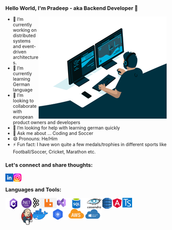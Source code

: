 ### Hello World, I'm Pradeep - aka Backend Developer 👋

<img align="right" alt="GIF" src="/img/programmer.gif?raw=true" width="400" height="320">

- 🔭 I’m currently working on distributed systems and event-driven architectures.
- 🌱 I’m currently learning German language
- 👯 I’m looking to collaborate with european product owners and developers
- 🤔 I’m looking for help with learning german quickly
- 💬 Ask me about ... Coding and Soccer
- 😄 Pronouns: He/Him
- ⚡ Fun fact: I have won quite a few medals/trophies in different sports like Football/Soccer, Cricket, Marathon etc.


### Let's connect and share thoughts:

[<img align="left" alt="pradeep-bhosale" src="/img/linkedIn.png" width="25">](https://www.linkedin.com/in/pradeep-bhosale-92b3b299/)
[<img align="left" alt="prad_cr7" src="/img/instagram.png" width="25">](https://www.instagram.com/prad_cr7/)
<br />

### Languages and Tools:
<img align="left" alt="C#" title="C#" src="/img/csharp.png" width="50" height="36">
<img align="left" alt=".NET Core" title=".NET Core" src="/img/dotNet.png" width="32">
<img align="left" alt="Kafka" title="Kafka" src="/img/kafka.png" width="28">
<img align="left" alt="RabbitMQ" title="RabbitMQ" src="/img/rabbitMQ.png" width="50">
<img align="left" alt="Visual Studio" title="Visual Studio" src="/img/visual_studio.png" width="30">
<img align="left" alt="SQL" title="SQL" src="/img/sql.webp" width="63">
<img align="left" alt="Cassandra" title="Cassandra" src="/img/cassandra.png" width="50">
<img align="left" alt="DynamoDB" title="DynamoDB" src="/img/dynamoDB.png" width="30">
<img align="left" alt="Angular" title="Angular" src="/img/angular.svg" width="33">
<img align="left" alt="Typescript" title="Typescript" src="/img/typescript.webp" width="30">
<br />
<br />
<img align="left" alt="Jenkins" title="Jenkins" src="/img/jenkins.png" width="35" height="50">
<img align="left" alt="Docker" title="Docker" src="/img/docker.png" width="48">
<img align="left" alt="Kubernetes" title="Kubernetes" src="/img/kubernetes.png" width="62">
<img align="left" alt="AWS" title="AWS" src="/img/aws.png" width="52">
<img align="left" alt="Windows Azure" title="Windows Azure" src="/img/azure.png" width="54">
<b /r>
